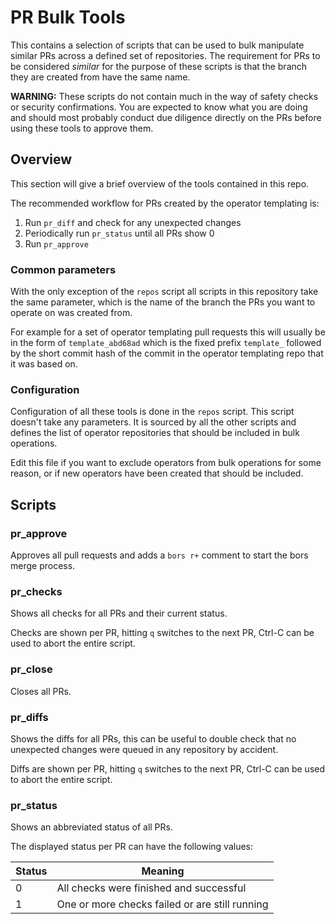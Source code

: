# PR Bulk Tools

This contains a selection of scripts that can be used to bulk manipulate similar PRs across a defined set of repositories.
The requirement for PRs to be considered _similar_ for the purpose of these scripts is that the branch they are created from have the same name.

**WARNING:** 
These scripts do not contain much in the way of safety checks or security confirmations.
You are expected to know what you are doing and should most probably conduct due diligence directly on the PRs before using these tools to approve them.

## Overview
This section will give a brief overview of the tools contained in this repo.

The recommended workflow for PRs created by the operator templating is:

1. Run `pr_diff` and check for any unexpected changes
2. Periodically run `pr_status` until all PRs show 0
3. Run `pr_approve`

### Common parameters
With the only exception of the `repos` script all scripts in this repository take the same parameter, which is the name of the branch the PRs you want to operate on was created from.

For example for a set of operator templating pull requests this will usually be in the form of `template_abd68ad` which is the fixed prefix `template_` followed by the short commit hash of the commit in the operator templating repo that it was based on.

### Configuration
Configuration of all these tools is done in the `repos` script. 
This script doesn't take any parameters.
It is sourced by all the other scripts and defines the list of operator repositories that should be included in bulk operations.

Edit this file if you want to exclude operators from bulk operations for some reason, or if new operators have been created that should be included.

## Scripts
### pr_approve
Approves all pull requests and adds a `bors r+` comment to start the bors merge process.

### pr_checks
Shows all checks for all PRs and their current status. 

Checks are shown per PR, hitting `q` switches to the next PR, Ctrl-C can be used to abort the entire script.

### pr_close
Closes all PRs.

### pr_diffs
Shows the diffs for all PRs, this can be useful to double check that no unexpected changes were queued in any repository by accident.

Diffs are shown per PR, hitting `q` switches to the next PR, Ctrl-C can be used to abort the entire script.

### pr_status
Shows an abbreviated status of all PRs.

The displayed status per PR can have the following values:

| Status | Meaning                                        | 
|--------|------------------------------------------------|
| 0      | All checks were finished and successful        | 
| 1      | One or more checks failed or are still running | 
